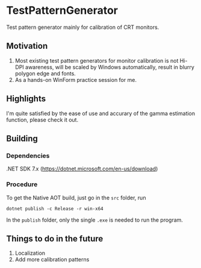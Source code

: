 # TestPatternGenerator

Test pattern generator mainly for calibration of CRT monitors.

## Motivation

1. Most existing test pattern generators for monitor calibration is not Hi-DPI awareness, will be scaled by Windows automatically, result in blurry polygon edge and fonts.
2. As a hands-on WinForm practice session for me.

## Highlights

I'm quite satisfied by the ease of use and accurary of the gamma estimation function, please check it out.

## Building

### Dependencies

 .NET SDK 7.x  (https://dotnet.microsoft.com/en-us/download)

### Procedure

To get the Native AOT build, just go in the `src` folder, run

`dotnet publish -c Release -r win-x64`

In the `publish` folder, only the single `.exe` is needed to run the program.

## Things to do in the future

1. Localization
2. Add more calibration patterns
